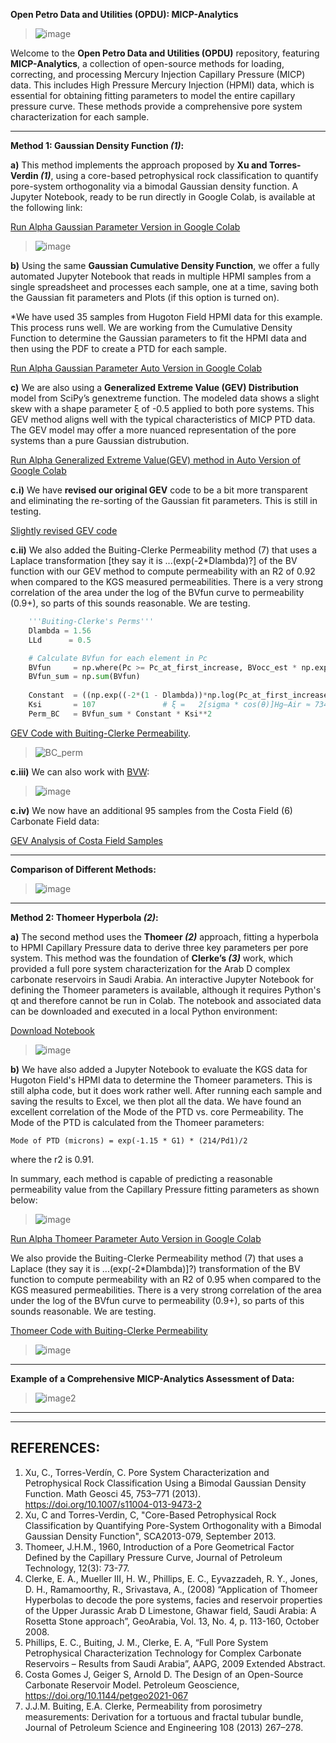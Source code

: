**Open Petro Data and Utilities (OPDU): MICP-Analytics**

>![image](OPDU.png)

Welcome to the **Open Petro Data and Utilities (OPDU)** repository, featuring **MICP-Analytics**, a collection of open-source methods for loading, correcting, and processing Mercury Injection Capillary Pressure (MICP) data. This includes High Pressure Mercury Injection (HPMI) data, which is essential for obtaining fitting parameters to model the entire capillary pressure curve. These methods provide a comprehensive pore system characterization for each sample.


---
**Method 1: Gaussian Density Function *(1)*:**

**a)** This method implements the approach proposed by **Xu and Torres-Verdin *(1)***, using a core-based petrophysical rock classification to quantify pore-system orthogonality via a bimodal Gaussian density function. A Jupyter Notebook, ready to be run directly in Google Colab, is available at the following link:

[Run Alpha Gaussian Parameter Version in Google Colab](https://github.com/PDDA-OPDU/MICP-Analytics/blob/main/Gaussian_Clerke_Spreadsheet/Panel_Bvocc_ver6_GitHub_colab_GEV_CDF.ipynb)

>![image](Gaussian_CDF_PDF.png)

**b)** Using the same **Gaussian Cumulative Density Function**, we offer a fully automated Jupyter Notebook that reads in multiple HPMI samples from a single spreadsheet and processes each sample, one at a time, saving both the Gaussian fit parameters and Plots (if this option is turned on).

*We have used 35 samples from Hugoton Field HPMI data for this example. This process runs well. We are working from the Cumulative Density Function to determine the Gaussian parameters to fit the HPMI data and then using the PDF to create a PTD for each sample.

[Run Alpha Gaussian Parameter Auto Version in Google Colab](https://github.com/PDDA-OPDU/MICP-Analytics/blob/main/Gaussian_KGS_Data_CDF_PDF/CDF_PDF_Distributions_KGS_data.ipynb)


**c)** We are also using a **Generalized Extreme Value (GEV) Distribution** model from SciPy’s genextreme function. The modeled data shows a slight skew with a shape parameter ξ of -0.5 applied to both pore systems. This GEV method aligns well with the typical characteristics of MICP PTD data. The GEV model may offer a more nuanced representation of the pore systems than a pure Gaussian distrubution. 

[Run Alpha Generalized Extreme Value(GEV) method in Auto Version of Google Colab](https://github.com/PDDA-OPDU/MICP-Analytics/blob/main/Gaussian_GenExtremeValues_CDF_PDF/GenExtremeValue_CDF_PDF_distributions.ipynb)

**c.i)** We have **revised our original GEV** code to be a bit more transparent and eliminating the re-sorting of the Gaussian fit parameters. This is still in testing. 

[Slightly revised GEV code](https://github.com/PDDA-OPDU/MICP-Analytics/blob/main/Gaussian_GEV_CDF_PDF_nosort/GenExtremeValue_CDF_PDF_distributions_nosort.ipynb)

**c.ii)** We also added the Buiting-Clerke Permeability method (7) that uses a Laplace transformation [they say it is ...(exp(-2*Dlambda)?] of the BV function with our GEV method to compute permeability with an R2 of 0.92 when compared to the KGS measured permeabilities. There is a very strong correlation of the area under the log of the BVfun curve to permeability (0.9+), so parts of this sounds reasonable. We are testing. 

```python
    '''Buiting-Clerke's Perms'''
    Dlambda = 1.56
    LLd      = 0.5

    # Calculate BVfun for each element in Pc
    BVfun     = np.where(Pc >= Pc_at_first_increase, BVocc_est * np.exp(-(2 * Dlambda) * np.log(Pc))   , 0.00)
    BVfun_sum = np.sum(BVfun)
    
    Constant  = ((np.exp((-2*(1 - Dlambda))*np.log(Pc_at_first_increase)))*(Dlambda/4))*LLd**2
    Ksi       = 107               # ξ =   2[sigma * cos(θ)]Hg–Air ≈ 734 dyn/cm = 107 psi μm)
    Perm_BC   = BVfun_sum * Constant * Ksi**2
```

[GEV Code with Buiting-Clerke Permeability](https://github.com/PDDA-OPDU/MICP-Analytics/blob/main/Gaussian_GEV_CDF_PDF_nosort_BuitingClerke_Perm/GenExtremeValue_CDF_PDF_distributions_nosort_BuitingClerke.ipynb).

>![BC_perm](https://github.com/PDDA-OPDU/MICP-Analytics/blob/main/Gaussian_GEV_CDF_PDF_nosort_BuitingClerke_Perm/Perm_BC.png)

**c.iii)** We can also work with [BVW](https://github.com/PDDA-OPDU/MICP-Analytics/blob/main/Gaussian_GEV_CDF_PDF_nosort_BVW/GenExtremeValue_CDF_PDF_distributions_nosort_BVW.ipynb):

>![image](BVW.png)

**c.iv)** We now have an additional 95 samples from the Costa Field (6) Carbonate Field data:

[GEV Analysis of Costa Field Samples](https://github.com/PDDA-OPDU/MICP-Analytics/blob/main/Gaussian_GEV_CDF_PDF_nosort_Costa/GenExtremeValue_CDF_PDF_distributions_nosort_Costa.ipynb)

---
**Comparison of Different Methods:**

>![image](Gaussian_GEV_CDF_PDF_Thomeer.png)


---
**Method 2: Thomeer Hyperbola *(2)*:**

**a)** The second method uses the **Thomeer *(2)*** approach, fitting a hyperbola to HPMI Capillary Pressure data to derive three key parameters per pore system. This method was the foundation of **Clerke’s *(3)*** work, which provided a full pore system characterization for the Arab D complex carbonate reservoirs in Saudi Arabia. An interactive Jupyter Notebook for defining the Thomeer parameters is available, although it requires Python's qt and therefore cannot be run in Colab. The notebook and associated data can be downloaded and executed in a local Python environment:

[Download Notebook](https://github.com/PDDA-OPDU/MICP-Analytics/blob/main/Thomeer_from_Clerke_spreadsheet/Thomeer_from_Pc_curve_fit_auto-use-picks-Auto-Put_on_GitHub_read_Edspreadsheet_ver2.ipynb)

>![image](Thomeer_Parameter_fitting.gif)

**b)** We have also added a Jupyter Notebook to evaluate the KGS data for Hugoton Field's HPMI data to determine the Thomeer parameters. This is still alpha code, but it does work rather well. After running each sample and saving the results to Excel, we then plot all the data. We have found an excellent correlation of the Mode of the PTD vs. core Permeability. The Mode of the PTD is calculated from the Thomeer parameters:

    Mode of PTD (microns) = exp(-1.15 * G1) * (214/Pd1)/2

where the r2 is 0.91.

In summary, each method is capable of predicting a reasonable permeability value from the Capillary Pressure fitting parameters as shown below:

>![image](Mode_Perm.png)

[Run Alpha Thomeer Parameter Auto Version in Google Colab](https://github.com/PDDA-OPDU/MICP-Analytics/blob/main/Thomeer_Param_from_KGS_Data/Panel_Bvocc_Thomeer_Parameters_optimization_read_KGS_ver3.ipynb)

We also provide the Buiting-Clerke Permeability method (7) that uses a Laplace (they say it is ...(exp(-2*Dlambda)]?) transformation of the BV function to compute permeability with an R2 of 0.95 when compared to the KGS measured permeabilities. There is a very strong correlation of the area under the log of the BVfun curve to permeability (0.9+), so parts of this sounds reasonable. We are testing.  

[Thomeer Code with Buiting-Clerke Permeability](https://github.com/PDDA-OPDU/MICP-Analytics/blob/main/Thomeer_Parameters_KGS_BuitingClerke_Perm/Panel_Bvocc_Thomeer_Parameters_optimization_read_KGS_ver3_Buiting_ver2.ipynb)

>![image](https://github.com/PDDA-OPDU/MICP-Analytics/blob/main/Thomeer_Parameters_KGS_BuitingClerke_Perm/Perm_BC.png)
---
**Example of a Comprehensive MICP-Analytics Assessment of Data:**

>![image2](MICP.png)



---
---
## REFERENCES:
1.  Xu, C., Torres-Verdín, C. Pore System Characterization and Petrophysical Rock Classification Using a Bimodal Gaussian Density Function. Math Geosci 45, 753–771 (2013). https://doi.org/10.1007/s11004-013-9473-2
2.  Xu, C and Torres-Verdin, C, "Core-Based Petrophysical Rock Classification by Quantifying Pore-System Orthogonality with a Bimodal Gaussian Density Function", SCA2013-079, September 2013.
3.  Thomeer, J.H.M., 1960, Introduction of a Pore Geometrical Factor Defined by the Capillary Pressure Curve, Journal of Petroleum Technology, 12(3): 73-77.
4.  Clerke, E. A., Mueller III, H. W., Phillips, E. C., Eyvazzadeh, R. Y., Jones, D. H., Ramamoorthy, R., Srivastava, A., (2008) “Application of Thomeer Hyperbolas to decode the pore systems, facies and reservoir properties of the Upper Jurassic Arab D Limestone, Ghawar field, Saudi Arabia: A Rosetta Stone approach”, GeoArabia, Vol. 13, No. 4, p. 113-160, October 2008.
5.  Phillips, E. C., Buiting, J. M., Clerke, E. A, “Full Pore System Petrophysical Characterization Technology for Complex Carbonate Reservoirs – Results from Saudi Arabia”, AAPG, 2009 Extended Abstract.
6. Costa Gomes J, Geiger S, Arnold D. The Design of an Open-Source Carbonate Reservoir Model. Petroleum Geoscience, https://doi.org/10.1144/petgeo2021-067
7. J.J.M. Buiting, E.A. Clerke, Permeability from porosimetry measurements: Derivation
for a tortuous and fractal tubular bundle, Journal of Petroleum Science and Engineering 108 (2013) 267–278.
